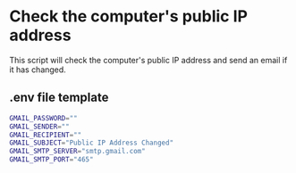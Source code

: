 # Check the computer's public IP address

This script will check the computer's public IP address and send an email if it has changed.

## .env file template

```bash
GMAIL_PASSWORD=""
GMAIL_SENDER=""
GMAIL_RECIPIENT=""
GMAIL_SUBJECT="Public IP Address Changed"
GMAIL_SMTP_SERVER="smtp.gmail.com"
GMAIL_SMTP_PORT="465"
```

